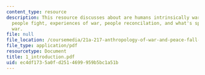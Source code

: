 ```yaml
---
content_type: resource
description: This resource discusses about are humans intrinsically warlike, why do
  people fight, experiences of war, people reconcilation, and what's special about
  war.
file: null
file_location: /coursemedia/21a-217-anthropology-of-war-and-peace-fall-2004/ec4df1735a0fd2514699959b5bc1a51b_1_introduction.pdf
file_type: application/pdf
resourcetype: Document
title: 1_introduction.pdf
uid: ec4df173-5a0f-d251-4699-959b5bc1a51b
---
```

